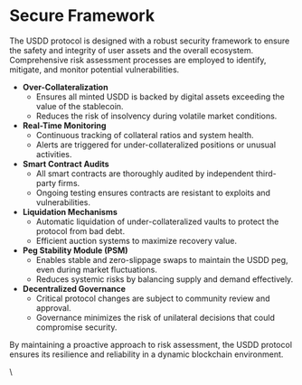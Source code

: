 # Secure Framework

The USDD protocol is designed with a robust security framework to ensure the safety and integrity of user assets and the overall ecosystem. Comprehensive risk assessment processes are employed to identify, mitigate, and monitor potential vulnerabilities.

* **Over-Collateralization**
  * Ensures all minted USDD is backed by digital assets exceeding the value of the stablecoin.
  * Reduces the risk of insolvency during volatile market conditions.
* **Real-Time Monitoring**
  * Continuous tracking of collateral ratios and system health.
  * Alerts are triggered for under-collateralized positions or unusual activities.
* **Smart Contract Audits**
  * All smart contracts are thoroughly audited by independent third-party firms.
  * Ongoing testing ensures contracts are resistant to exploits and vulnerabilities.
* **Liquidation Mechanisms**
  * Automatic liquidation of under-collateralized vaults to protect the protocol from bad debt.
  * Efficient auction systems to maximize recovery value.
* **Peg Stability Module (PSM)**
  * Enables stable and zero-slippage swaps to maintain the USDD peg, even during market fluctuations.
  * Reduces systemic risks by balancing supply and demand effectively.
* **Decentralized Governance**
  * Critical protocol changes are subject to community review and approval.
  * Governance minimizes the risk of unilateral decisions that could compromise security.

By maintaining a proactive approach to risk assessment, the USDD protocol ensures its resilience and reliability in a dynamic blockchain environment.

\
